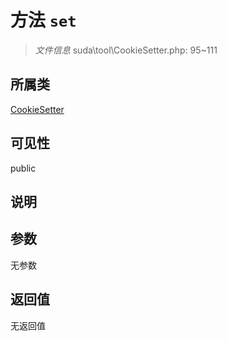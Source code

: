 # 方法 `set`

> *文件信息* suda\tool\CookieSetter.php: 95~111

## 所属类 

[CookieSetter](../CookieSetter.md)

## 可见性

 public 

## 说明



## 参数


无参数


## 返回值

无返回值
